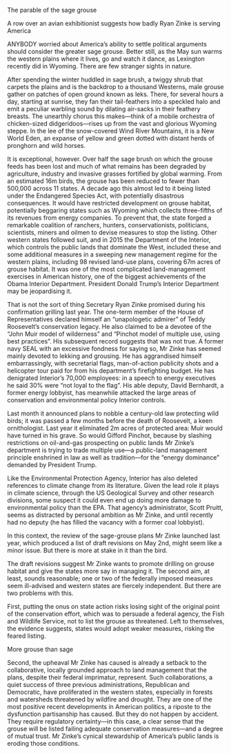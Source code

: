 The parable of the sage grouse

A row over an avian exhibitionist suggests how badly Ryan Zinke is serving America

ANYBODY worried about America’s ability to settle political arguments should consider the greater sage grouse. Better still, as the May sun warms the western plains where it lives, go and watch it dance, as Lexington recently did in Wyoming. There are few stranger sights in nature.

After spending the winter huddled in sage brush, a twiggy shrub that carpets the plains and is the backdrop to a thousand Westerns, male grouse gather on patches of open ground known as leks. There, for several hours a day, starting at sunrise, they fan their tail-feathers into a speckled halo and emit a peculiar warbling sound by dilating air-sacks in their feathery breasts. The unearthly chorus this makes—think of a mobile orchestra of chicken-sized didgeridoos—rises up from the vast and glorious Wyoming steppe. In the lee of the snow-covered Wind River Mountains, it is a New World Eden, an expanse of yellow and green dotted with distant herds of pronghorn and wild horses.

It is exceptional, however. Over half the sage brush on which the grouse feeds has been lost and much of what remains has been degraded by agriculture, industry and invasive grasses fortified by global warming. From an estimated 16m birds, the grouse has been reduced to fewer than 500,000 across 11 states. A decade ago this almost led to it being listed under the Endangered Species Act, with potentially disastrous consequences. It would have restricted development on grouse habitat, potentially beggaring states such as Wyoming which collects three-fifths of its revenues from energy companies. To prevent that, the state forged a remarkable coalition of ranchers, hunters, conservationists, politicians, scientists, miners and oilmen to devise measures to stop the listing. Other western states followed suit, and in 2015 the Department of the Interior, which controls the public lands that dominate the West, included these and some additional measures in a sweeping new management regime for the western plains, including 98 revised land-use plans, covering 67m acres of grouse habitat. It was one of the most complicated land-management exercises in American history, one of the biggest achievements of the Obama Interior Department. President Donald Trump’s Interior Department may be jeopardising it.

That is not the sort of thing Secretary Ryan Zinke promised during his confirmation grilling last year. The one-term member of the House of Representatives declared himself an “unapologetic admirer” of Teddy Roosevelt’s conservation legacy. He also claimed to be a devotee of the “John Muir model of wilderness” and “Pinchot model of multiple use, using best practices”. His subsequent record suggests that was not true. A former navy SEAL with an excessive fondness for saying so, Mr Zinke has seemed mainly devoted to lekking and grousing. He has aggrandised himself embarrassingly, with secretarial flags, man-of-action publicity shots and a helicopter tour paid for from his department’s firefighting budget. He has denigrated Interior’s 70,000 employees: in a speech to energy executives he said 30% were “not loyal to the flag”. His able deputy, David Bernhardt, a former energy lobbyist, has meanwhile attacked the large areas of conservation and environmental policy Interior controls.

Last month it announced plans to nobble a century-old law protecting wild birds; it was passed a few months before the death of Roosevelt, a keen ornithologist. Last year it eliminated 2m acres of protected area: Muir would have turned in his grave. So would Gifford Pinchot, because by slashing restrictions on oil-and-gas prospecting on public lands Mr Zinke’s department is trying to trade multiple use—a public-land management principle enshrined in law as well as tradition—for the “energy dominance” demanded by President Trump.

Like the Environmental Protection Agency, Interior has also deleted references to climate change from its literature. Given the lead role it plays in climate science, through the US Geological Survey and other research divisions, some suspect it could even end up doing more damage to environmental policy than the EPA. That agency’s administrator, Scott Pruitt, seems as distracted by personal ambition as Mr Zinke, and until recently had no deputy (he has filled the vacancy with a former coal lobbyist).

In this context, the review of the sage-grouse plans Mr Zinke launched last year, which produced a list of draft revisions on May 2nd, might seem like a minor issue. But there is more at stake in it than the bird.

The draft revisions suggest Mr Zinke wants to promote drilling on grouse habitat and give the states more say in managing it. The second aim, at least, sounds reasonable; one or two of the federally imposed measures seem ill-advised and western states are fiercely independent. But there are two problems with this.

First, putting the onus on state action risks losing sight of the original point of the conservation effort, which was to persuade a federal agency, the Fish and Wildlife Service, not to list the grouse as threatened. Left to themselves, the evidence suggests, states would adopt weaker measures, risking the feared listing.

More grouse than sage

Second, the upheaval Mr Zinke has caused is already a setback to the collaborative, locally grounded approach to land management that the plans, despite their federal imprimatur, represent. Such collaborations, a quiet success of three previous administrations, Republican and Democratic, have proliferated in the western states, especially in forests and watersheds threatened by wildfire and drought. They are one of the most positive recent developments in American politics, a riposte to the dysfunction partisanship has caused. But they do not happen by accident. They require regulatory certainty—in this case, a clear sense that the grouse will be listed failing adequate conservation measures—and a degree of mutual trust. Mr Zinke’s cynical stewardship of America’s public lands is eroding those conditions.
